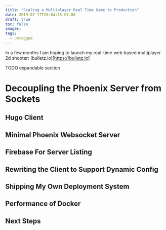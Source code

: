 ```yaml
---
title: "Scaling a Multiplayer Real Time Game to Production"
date: 2019-07-17T20:04:15-07:00
draft: true
toc: false
images:
tags:
  - untagged
---
```

In a few months I am hoping to launch my real-time web based multiplayer 2d shooter: (bulletz.io)[https://bulletz.io]

TODO expandable section

# Decoupling the Phoenix Server from Sockets

## Hugo Client

## Minimal Phoenix Websocket Server

## Firebase For Server Listing

## Rewriting the Client to Support Dynamic Config

## Shipping My Own Deployment System

## Performance of Docker

## Next Steps
